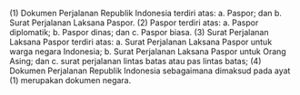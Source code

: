 (1) Dokumen Perjalanan Republik Indonesia terdiri atas:
    a. Paspor; dan
    b. Surat Perjalanan Laksana Paspor.
(2) Paspor terdiri atas:
    a. Paspor diplomatik;
    b. Paspor dinas; dan
    c. Paspor biasa.
(3) Surat Perjalanan Laksana Paspor terdiri atas:
    a. Surat Perjalanan Laksana Paspor untuk warga negara Indonesia;
    b. Surat Perjalanan Laksana Paspor untuk Orang Asing; dan
    c. surat perjalanan lintas batas atau pas lintas batas;
(4) Dokumen Perjalanan Republik Indonesia sebagaimana dimaksud pada ayat (1) merupakan dokumen negara.